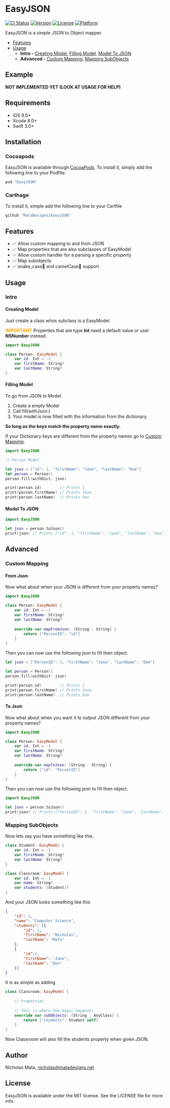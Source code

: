 # EasyJSON

[![CI Status](http://img.shields.io/travis/MataDesigns/EasyJSON.svg?style=flat)](https://travis-ci.org/MataDesigns/EasyJSON)
[![Version](https://img.shields.io/cocoapods/v/EasyJSON.svg?style=flat)](http://cocoapods.org/pods/EasyJSON)
[![License](https://img.shields.io/cocoapods/l/EasyJSON.svg?style=flat)](http://cocoapods.org/pods/EasyJSON)
[![Platform](https://img.shields.io/cocoapods/p/EasyJSON.svg?style=flat)](http://cocoapods.org/pods/EasyJSON)

EasyJSON is a simple JSON to Object mapper.

- [Features](#features)
- [Usage](#usage)
    - **Intro -** [Creating Model](#creating-model), [Filling Model](#filling-model), [Model To JSON](#model-to-json)
    - **Advanced -** [Custom Mapping](#custom-mapping), [Mapping SubObjects](#mapping-subobjects)

## Example
**NOT IMPLEMENTED YET (LOOK AT USAGE FOR HELP)**

<!---
To run the example project, clone the repo, and run `pod install` from the Example directory first.
-->

## Requirements
- iOS 9.0+
- Xcode 8.0+
- Swift 3.0+

## Installation

### Cocoapods
EasyJSON is available through [CocoaPods](http://cocoapods.org). To install
it, simply add the following line to your Podfile:

```ruby
pod "EasyJSON"
```

### Carthage
 To install it, simple add the following line to your Cartfile
```ruby
github "MataDesigns/EasyJSON"
```

## Features

- ✅ Allow custom mapping to and from JSON
- ✅ Map properties that are also subclasses of EasyModel
- ✅ Allow custom handler for a parsing a specific property
- ✅ Map subobjects
- ✅ snake_case🐍 and camelCase🐪 support

## Usage

### Intro

#### Creating Model

Just create a class whos subclass is a EasyModel.

**<span style="color:orange;">IMPORTANT</span>** Properties that are type **Int** need a default value or user **NSNumber** instead.

```swift
import EasyJSON

class Person: EasyModel {
    var id: Int = -1
    var firstName: String?
    var lastName: String?
}
```

#### Filling Model

To go from JSON to Model.

1. Create a empty Model
2. Call fill(withJson:)
3. Your model is now filled with the information from the dictionary.

**So long as the keys match the property name exactly.**

If your Dictionary keys are different from the property names go to [Custom Mapping](#custom-mapping).

```swift
import EasyJSON

// Person Model

let json = ["id": 1, "firstName": "Jane", "lastName": "Doe"]
let person = Person()
person.fill(withDict: json)

print(person.id)        // Prints 1
print(person.firstName) // Prints Jane
print(person.lastName)  // Prints Doe
```

#### Model To JSON

```swift
import EasyJSON

let json = person.toJson()
print(json) // Prints ["id": 1, "firstName": "Jane", "lastName": "Doe"]
```

## Advanced

### Custom Mapping

#### From Json

Now what about when your JSON is different from your property names?

```swift
import EasyJSON

class Person: EasyModel {
    var id: Int = -1
    var firstName: String?
    var lastName: String?
    
    override var mapFromJson: [String : String] {
        return ["PersonID": "id"]
    }
}
```
Then you can now use the following json to fill then object.

```swift
let json = ["PersonID": 1, "firstName": "Jane", "lastName": "Doe"]

let person = Person()
person.fill(withDict: json)

print(person.id)        // Prints 1
print(person.firstName) // Prints Jane
print(person.lastName)  // Prints Doe
```

#### To Json

Now what about when you want it to output JSON different from your property names?

```swift
import EasyJSON

class Person: EasyModel {
    var id: Int = -1
    var firstName: String?
    var lastName: String?
    
    override var mapToJson: [String : String] {
        return ["id": "PersonID"]
    }
}
```

Then you can now use the following json to fill then object.

```swift
import EasyJSON 

let json = person.toJson()
print(json) // Prints ["PersonID": 1, "firstName": "Jane", "lastName": "Doe"]
```

### Mapping SubObjects

Now lets say you have something like this.

```swift
class Student: EasyModel {
    var id: Int = -1
    var firstName: String?
    var lastName: String?
}

class Classroom: EasyModel {
    var id: Int = -1
    var name: String?
    var students: [Student]?
}
```
And your JSON looks something like this

```json
{
	"id": 1,
	"name": "Computer Science",
	"students": [{
		"id": 1,
		"firstName": "Nicholas",
		"lastName": "Mata"
	}, 
	{
		"id":2,
		"firstName": "Jane",
		"lastName": "Doe"
	}]
}
```
It is as simple as adding

```swift
class Classroom: EasyModel {
    
    // Properties
    
    // This is where the magic happens!
    override var subObjects: [String : AnyClass] {
        return ["students": Student.self]
    }
}
```
Now Classroom will also fill the students property when given JSON.


## Author

Nicholas Mata, nicholas@matadesigns.net

## License

EasyJSON is available under the MIT license. See the LICENSE file for more info.
